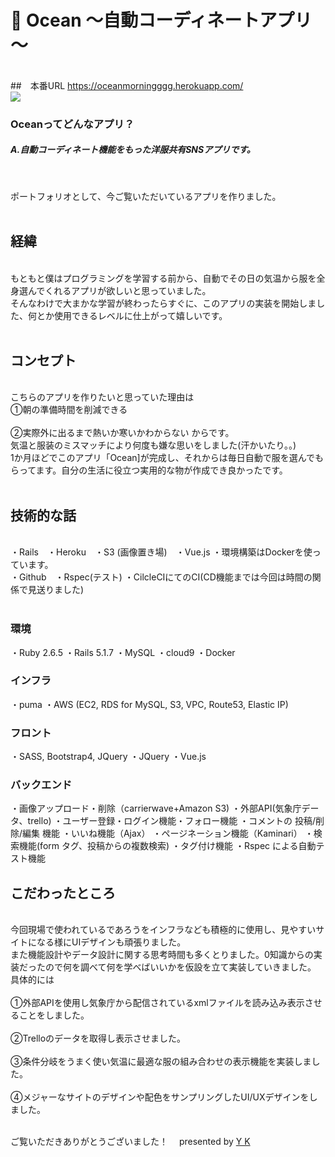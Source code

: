 # 👕 Ocean ～自動コーディネートアプリ～
<br>
##　本番URL
<a href="https://oceanmorningggg.herokuapp.com/" rel="nofollow">https://oceanmorningggg.herokuapp.com/</a>
<br>
<img src="ocean.jpg" style="max-width:100%;">
 <h3>Оceanってどんなアプリ？</h3>
  <h5>A.自動コーディネート機能をもった洋服共有SNSアプリです。</h5><br>
  <p>
    ポートフォリオとして、今ご覧いただいているアプリを作りました。
    <br>
    <br>
    
## 経緯
<br>
もともと僕はプログラミングを学習する前から、自動でその日の気温から服を全身選んでくれるアプリが欲しいと思っていました。
<br>
そんなわけで大まかな学習が終わったらすぐに、このアプリの実装を開始しました、何とか使用できるレベルに仕上がって嬉しいです。
<br>
<br>

## コンセプト

<br>
こちらのアプリを作りたいと思っていた理由は
<br>
①朝の準備時間を削減できる<br><br>
②実際外に出るまで熱いか寒いかわからない からです。
<br>気温と服装のミスマッチにより何度も嫌な思いをしました(汗かいたり。。)
<br>
1か月ほどでこのアプリ「Ocean]が完成し、それからは毎日自動で服を選んでもらってます。自分の生活に役立つ実用的な物が作成でき良かったです。
<br>
<br>

## 技術的な話
<br>
・Rails　・Heroku　・S3 (画像置き場)　・Vue.js ・環境構築はDockerを使っています。
<br>
・Github　・Rspec(テスト) ・CilcleCIにてのCI(CD機能までは今回は時間の関係で見送りました)
<br><br>

### 環境
・Ruby 2.6.5
・Rails 5.1.7
・MySQL 
・cloud9
・Docker
### インフラ
・puma
・AWS (EC2, RDS for MySQL, S3, VPC, Route53, Elastic IP)
### フロント
・SASS, Bootstrap4, JQuery
・JQuery
・Vue.js
### バックエンド
・画像アップロード・削除（carrierwave+Amazon S3)
・外部API(気象庁データ、trello)
・ユーザー登録・ログイン機能・フォロー機能
・コメントの 投稿/削除/編集 機能
・いいね機能（Ajax）
・ページネーション機能（Kaminari）
・検索機能(form タグ、投稿からの複数検索)
・タグ付け機能
・Rspec による自動テスト機能



## こだわったところ
<br>
今回現場で使われているであろうをインフラなども積極的に使用し、見やすいサイトになる様にUIデザインも頑張りました。
<br>
また機能設計やデータ設計に関する思考時間も多くとりました。0知識からの実装だったので何を調べて何を学べばいいかを仮設を立て実装していきました。
<br>
具体的には
<br><br>
①外部APIを使用し気象庁から配信されているxmlファイルを読み込み表示させることをしました。
<br><br>
②Trelloのデータを取得し表示させました。
<br><br>
③条件分岐をうまく使い気温に最適な服の組み合わせの表示機能を実装しました。
<br><br>
④メジャーなサイトのデザインや配色をサンプリングしたUI/UXデザインをしました。
<br>
<br>

ご覧いただきありがとうございました！　 presented by <a href="https://my-profile-yk.firebaseapp.com/" target="_blank">Y K</a>
</div>

